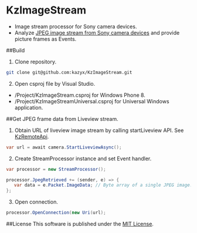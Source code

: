 KzImageStream
==========
- Image stream processor for Sony camera devices.
- Analyze [JPEG image stream from Sony camera devices](https://developer.sony.com/develop/cameras/) and provide picture frames as Events.

##Build
1. Clone repository.
 ``` bash
 git clone git@github.com:kazyx/KzImageStream.git
 ```

2. Open csproj file by Visual Studio.
 - /Project/KzImageStream.csproj for Windows Phone 8.
 - /Project/KzImageStreamUniversal.csproj for Universal Windows application.

##Get JPEG frame data from Liveview stream.
1. Obtain URL of liveview image stream by calling startLiveview API.
See [KzRemoteApi](https://github.com/kazyx/KzRemoteApi).
 ``` cs
 var url = await camera.StartLiveviewAsync();
 ```

2. Create StreamProcessor instance and set Event handler.
 ``` cs
 var processor = new StreamProcessor();

 processor.JpegRetrieved += (sender, e) => {
    var data = e.Packet.ImageData; // Byte array of a single JPEG image.
 };
 ```

3. Open connection.
 ``` cs
 processor.OpenConnection(new Uri(url);
 ```

##License
This software is published under the [MIT License](http://opensource.org/licenses/mit-license.php).
